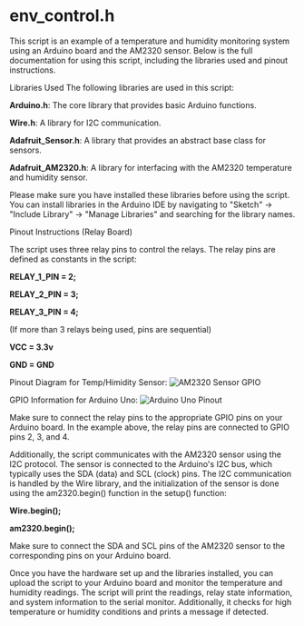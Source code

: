 # **env_control.h**

This script is an example of a temperature and humidity monitoring system using an Arduino board and the AM2320 sensor. Below is the full documentation for using this script, including the libraries used and pinout instructions.

Libraries Used
The following libraries are used in this script:

**Arduino.h**: The core library that provides basic Arduino functions.

**Wire.h**: A library for I2C communication.

**Adafruit_Sensor.h**: A library that provides an abstract base class for sensors.

**Adafruit_AM2320.h**: A library for interfacing with the AM2320 temperature and humidity sensor.

Please make sure you have installed these libraries before using the script. You can install libraries in the Arduino IDE by navigating to "Sketch" -> "Include Library" -> "Manage Libraries" and searching for the library names.

Pinout Instructions (Relay Board)

The script uses three relay pins to control the relays. The relay pins are defined as constants in the script:

**RELAY_1_PIN = 2;**

**RELAY_2_PIN = 3;**

**RELAY_3_PIN = 4;**

(If more than 3 relays being used, pins are sequential)

**VCC = 3.3v**

**GND = GND**

Pinout Diagram for Temp/Himidity Sensor: 
![AM2320 Sensor GPIO](https://www.makerguides.com/wp-content/uploads/2020/10/AM2320-digital-temperature-and-humidity-sensor-with-Arduino-wiring-diagram-schematic-featured-image.png)

GPIO Information for Arduino Uno:
![Arduino Uno Pinout](https://images.prismic.io/circuito/8e3a980f0f964cc539b4cbbba2654bb660db6f52_arduino-uno-pinout-diagram.png)

Make sure to connect the relay pins to the appropriate GPIO pins on your Arduino board. In the example above, the relay pins are connected to GPIO pins 2, 3, and 4.

Additionally, the script communicates with the AM2320 sensor using the I2C protocol. The sensor is connected to the Arduino's I2C bus, which typically uses the SDA (data) and SCL (clock) pins. The I2C communication is handled by the Wire library, and the initialization of the sensor is done using the am2320.begin() function in the setup() function:

**Wire.begin();**

**am2320.begin();**

Make sure to connect the SDA and SCL pins of the AM2320 sensor to the corresponding pins on your Arduino board.

Once you have the hardware set up and the libraries installed, you can upload the script to your Arduino board and monitor the temperature and humidity readings. The script will print the readings, relay state information, and system information to the serial monitor. Additionally, it checks for high temperature or humidity conditions and prints a message if detected.


